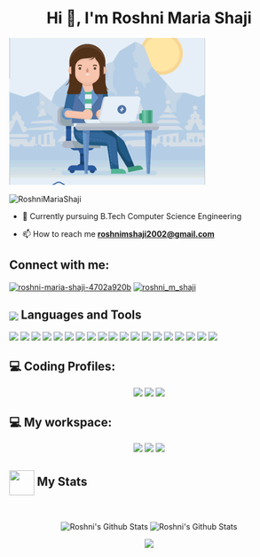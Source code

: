 <h1 align="center">Hi 👋, I'm Roshni Maria Shaji</h1>
<img src="https://github.com/RoshniMariaShaji/RoshniMariaShaji/blob/main/roshni.gif" width="70%" alt="logo.gif"/>
    <br>
    
<p align="left"> <img src="https://komarev.com/ghpvc/?username=RoshniMariaShaji&label=Profile%20views&color=0e75b6&style=flat" alt="RoshniMariaShaji" /> </p>


- 🌱 Currently pursuing B.Tech Computer Science Engineering

- 📫 How to reach me **roshnimshaji2002@gmail.com**

<h2>Connect with me:</h2>
<p align="left">
<a href="https://www.linkedin.com/in/roshni-maria-shaji-4702a920b/" target="blank"><img align="center" src="https://raw.githubusercontent.com/rahuldkjain/github-profile-readme-generator/master/src/images/icons/Social/linked-in-alt.svg" alt="roshni-maria-shaji-4702a920b" height="30" width="40"/></a>
<a href="https://www.instagram.com/roshni_m_shaji/" target="blank"><img align="center" src="https://raw.githubusercontent.com/rahuldkjain/github-profile-readme-generator/master/src/images/icons/Social/instagram.svg" alt="roshni_m_shaji" height="30" width="40" /></a>
</p>

<div align="left">
<h2><img src="https://emojis.slackmojis.com/emojis/images/1471045863/884/ninja.gif?1471045863" align="center"
                width="45" /> Languages and Tools</h2>
<img src="https://img.shields.io/badge/c%20-%2300599C.svg?&style=for-the-badge&logo=c&logoColor=white"/>
<img src="https://img.shields.io/badge/c++-%2300599C.svg?style=for-the-badge&logo=c%2B%2B&logoColor=white"/>
<img src="https://img.shields.io/badge/Python-FFD43B?style=for-the-badge&logo=python&logoColor=darkgreen"/>
<img src="https://img.shields.io/badge/java-%23ED8B00.svg?&style=for-the-badge&logo=java&logoColor=white"/>
<img src="https://img.shields.io/badge/html5%20-%23E34F26.svg?&style=for-the-badge&logo=html5&logoColor=white"/>
<img src="https://img.shields.io/badge/css3%20-%231572B6.svg?&style=for-the-badge&logo=css3&logoColor=white"/>
<img src="https://img.shields.io/badge/javascript-%23323330.svg?style=for-the-badge&logo=javascript&logoColor=%23F7DF1E"/>
<img src="https://img.shields.io/badge/php-%23777BB4.svg?style=for-the-badge&logo=php&logoColor=white"/>
<img src="https://img.shields.io/badge/MySQL-00000F?style=for-the-badge&logo=mysql&logoColor=white"/>
<img src="https://img.shields.io/badge/MongoDB-%234ea94b.svg?style=for-the-badge&logo=mongodb&logoColor=white"/>

<img src="https://img.shields.io/badge/github%20-%23121011.svg?&style=for-the-badge&logo=github&logoColor=white"/>

<img src="https://img.shields.io/badge/Edge-0078D7?style=for-the-badge&logo=Microsoft-edge&logoColor=white"/> 
<img src="https://img.shields.io/badge/Firefox-FF7139?style=for-the-badge&logo=Firefox-Browser&logoColor=white"/> 
<img src="https://img.shields.io/badge/Google%20Chrome-4285F4?style=for-the-badge&logo=GoogleChrome&logoColor=white"/> 
<img src="https://img.shields.io/badge/Visual_Studio_Code-0078D4?style=for-the-badge&logo=visual%20studio%20code&logoColor=white"/>

<img src="https://img.shields.io/badge/Canva-%2300C4CC.svg?&style=for-the-badge&logo=Canva&logoColor=white"/>
<img src="https://img.shields.io/badge/latex-%23008080.svg?style=for-the-badge&logo=latex&logoColor=white"/>
<img src="https://img.shields.io/badge/LibreOffice-%2318A303?style=for-the-badge&logo=LibreOffice&logoColor=white"/>
<img src="https://img.shields.io/badge/Microsoft_Office-D83B01?style=for-the-badge&logo=microsoft-office&logoColor=white"/>
</div>

<h2 align="left"> 💻 Coding Profiles:</h2>

<div>
<p align="center">
  <a href="https://www.hackerrank.com/roshnimshaji2002"><img src="https://img.shields.io/badge/-Hackerrank-2EC866?style=for-the-badge&logo=HackerRank&logoColor=white"></a>
  <a href="https://leetcode.com/roshni_m_shaji/"><img src="https://img.shields.io/badge/-LeetCode-FFA116?style=for-the-badge&logo=LeetCode&logoColor=black"></a>
  <a href="https://www.codechef.com/users/roshni_m_shaji"><img src="https://img.shields.io/badge/-CodeChef-5B4638?style=for-the-badge&logo=CodeChef&logoColor=white"></a>
</p>
</div>

<h2 align="left"> 💻 My workspace:</h2>

<div>
<p align="center">
   <img src="https://img.shields.io/badge/Windows%2011-%230079d5.svg?style=for-the-badge&logo=Windows%2011&logoColor=white"/>
   <img src="https://img.shields.io/badge/intel-core%20i5%2010th-%230071C5.svg?&style=for-the-badge&logo=intel&logoColor=white" />
   <img src="https://img.shields.io/badge/RAM-8GB-%230071C5.svg?&style=for-the-badge&logoColor=white" />
</p>
</div>

<div align="left">
        <h2><img width="45" height="45" align="center" src="https://giffiles.alphacoders.com/576/57604.gif" /> My Stats</h2>
 </div>
 <br/>

<div>
     <p align="center">
          <img height="160" alt="Roshni's Github Stats"
            src="https://github-readme-stats.vercel.app/api?username=RoshniMariaShaji&show_icons=true&hide_border=true&theme=light&count_private=true" />
           <img alt="Roshni's Github Stats" height="160"
            src="https://github-readme-stats-eight-theta.vercel.app/api/top-langs/?username=RoshniMariaShaji&theme=light&layout=compact&langs_count=8&hide_border=true)" />
     </p>  
        
<p align="center">
  <a href="#">
    <img src="https://github-readme-streak-stats.herokuapp.com/?user=RoshniMariaShaji"/>
  </a>
</p>
    </div>
</div>
